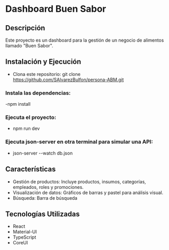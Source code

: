 # Dashboard Buen Sabor

## Descripción
Este proyecto es un dashboard para la gestión de un negocio de alimentos llamado "Buen Sabor".

## Instalación y Ejecución

- Clona este repositorio: git clone https://github.com/SAlvarezBulfon/persona-ABM.git

### Instala las dependencias:
-npm install
### Ejecuta el proyecto:
- npm run dev
### Ejecuta json-server en otra terminal para simular una API:
- json-server --watch db.json

## Características
- Gestión de productos: Incluye productos, insumos, categorías, empleados, roles y promociones.
- Visualización de datos: Gráficos de barras y pastel para análisis visual.
- Búsqueda: Barra de búsqueda

## Tecnologías Utilizadas
- React
- Material-UI
- TypeScript
- CoreUI